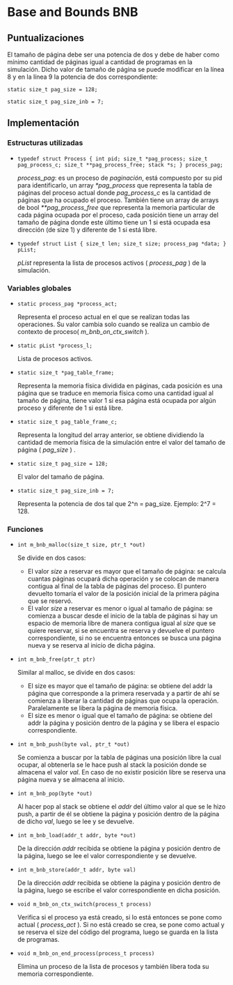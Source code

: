 # Base and Bounds BNB

## Puntualizaciones

El tamaño de página debe ser una potencia de dos
y debe de haber como mínimo cantidad de páginas igual a cantidad de programas en la simulación. Dicho valor de tamaño de página se puede modificar en la línea 8 y en la línea 9 la potencia de dos correspondiente:

`static size_t pag_size = 128;`

`static size_t pag_size_inb = 7;`

## Implementación

### Estructuras utilizadas

- `typedef struct Process
{
    int pid;
    size_t *pag_process;
    size_t pag_process_c;
    size_t **pag_process_free;
    stack *s;
} process_pag;`

  _process_pag_: es un proceso de _paginación_, está compuesto por su pid para identificarlo, un array _\*pag_process_ que representa la tabla de páginas del proceso actual donde _pag_process_c_ es la cantidad de páginas que ha ocupado el proceso. También tiene un array de arrays de bool _\*\*pag_process_free_ que representa la memoria particular de cada página ocupada por el proceso, cada posición tiene un array del tamaño de página donde este último tiene un 1 si está ocupada esa dirección (de size 1) y diferente de 1 si está libre.

- `typedef struct List
  {
  size_t len;
  size_t size;
  process_pag *data;
} pList;`

  _pList_ representa la lista de procesos activos ( _process_pag_ ) de la simulación.

### Variables globales

- `static process_pag *process_act;`

  Representa el proceso actual en el que se realizan todas las operaciones. Su valor cambia solo cuando se realiza un cambio de contexto de proceso( _m_bnb_on_ctx_switch_ ).

- `static pList *process_l;`

  Lista de procesos activos.

- `static size_t *pag_table_frame;`

  Representa la memoria física dividida en páginas, cada posición es una página que se traduce en memoria física como una cantidad igual al tamaño de página, tiene valor 1 si esa página está ocupada por algún proceso y diferente de 1 si está libre.

- `static size_t pag_table_frame_c;`

  Representa la longitud del array anterior, se obtiene dividiendo la cantidad de memoria física de la simulación entre el valor del tamaño de página ( _pag_size_ ) .

- `static size_t pag_size = 128;`

  El valor del tamaño de página.

- `static size_t pag_size_inb = 7;`

  Representa la potencia de dos tal que 2^n = pag_size. Ejemplo: 2^7 = 128.

### Funciones

- `int m_bnb_malloc(size_t size, ptr_t *out)`

  Se divide en dos casos:

  - El valor _size_ a reservar es mayor que el tamaño de página: se calcula cuantas páginas ocupará dicha operación y se colocan de manera contigua al final de la tabla de páginas del proceso. El puntero devuelto tomaría el valor de la posición inicial de la primera página que se reservó.
  - El valor _size_ a reservar es menor o igual al tamaño de página: se comienza a buscar desde el inicio de la tabla de páginas si hay un espacio de memoria libre de manera contigua igual al _size_ que se quiere reservar, si se encuentra se reserva y devuelve el puntero correspondiente, si no se encuentra entonces se busca una página nueva y se reserva al inicio de dicha página.

- `int m_bnb_free(ptr_t ptr)`

  Similar al malloc, se divide en dos casos:

  - El size es mayor que el tamaño de página: se obtiene del addr la página que corresponde a la primera reservada y a partir de ahí se comienza a liberar la cantidad de páginas que ocupa la operación. Paralelamente se libera la página de memoria física.
  - El size es menor o igual que el tamaño de página: se obtiene del addr la página y posición dentro de la página y se libera el espacio correspondiente.

- `int m_bnb_push(byte val, ptr_t *out)`

  Se comienza a buscar por la tabla de páginas una posición libre la cual ocupar, al obtenerla se le hace push al stack la posición donde se almacena el valor _val_. En caso de no existir posición libre se reserva una página nueva y se almacena al inicio.

- `int m_bnb_pop(byte *out)`

  Al hacer pop al stack se obtiene el _addr_ del último valor al que se le hizo push, a partir de él se obtiene la página y posición dentro de la página de dicho _val_, luego se lee y se devuelve.

- `int m_bnb_load(addr_t addr, byte *out)`

  De la dirección _addr_ recibida se obtiene la página y posición dentro de la página, luego se lee el valor correspondiente y se devuelve.

- `int m_bnb_store(addr_t addr, byte val)`

  De la dirección _addr_ recibida se obtiene la página y posición dentro de la página, luego se escribe el valor correspondiente en dicha posición.

- `void m_bnb_on_ctx_switch(process_t process)`

  Verifica si el proceso ya está creado, si lo está entonces se pone como actual ( _process_act_ ). Si no está creado se crea, se pone como actual y se reserva el size del código del programa, luego se guarda en la lista de programas.

- `void m_bnb_on_end_process(process_t process)`

  Elimina un proceso de la lista de procesos y también libera toda su memoria correspondiente.

